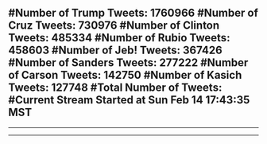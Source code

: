 #Number of Trump Tweets: 1760966
#Number of Cruz Tweets: 730976
#Number of Clinton Tweets: 485334
#Number of Rubio Tweets: 458603
#Number of Jeb! Tweets: 367426
#Number of Sanders Tweets: 277222
#Number of Carson Tweets: 142750
#Number of Kasich Tweets: 127748
#Total Number of Tweets:  
#Current Stream Started at Sun Feb 14 17:43:35 MST
---
---
---
